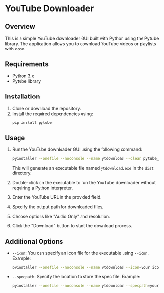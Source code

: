 # YouTube Downloader

## Overview
This is a simple YouTube downloader GUI built with Python using the Pytube library. The application allows you to download YouTube videos or playlists with ease.

## Requirements
- Python 3.x
- Pytube library

## Installation
1. Clone or download the repository.
2. Install the required dependencies using:
   ```bash
   pip install pytube
   ```

## Usage
1. Run the YouTube downloader GUI using the following command:
   ```bash
   pyinstaller --onefile --noconsole --name ytdownload --clean pytube_inference.py
   ```
   This will generate an executable file named `ytdownload.exe` in the `dist` directory.

2. Double-click on the executable to run the YouTube downloader without requiring a Python interpreter.

3. Enter the YouTube URL in the provided field.

4. Specify the output path for downloaded files.

5. Choose options like "Audio Only" and resolution.

6. Click the "Download" button to start the download process.

## Additional Options
- `--icon`: You can specify an icon file for the executable using `--icon`. Example:
  ```bash
  pyinstaller --onefile --noconsole --name ytdownload --icon=your_icon.ico pytube_inference.py
  ```

- `--specpath`: Specify the location to store the spec file. Example:
  ```bash
  pyinstaller --onefile --noconsole --name ytdownload --specpath=your_spec_directory pytube_inference.py
  ```
